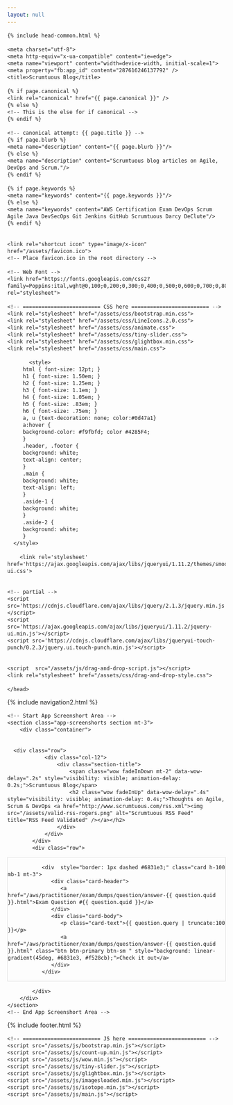 ```yaml
---
layout: null
---
```


<!DOCTYPE html>
<html class="no-js" lang="en">
<head>
	
	{% include head-common.html %} 
	
    <meta charset="utf-8">
    <meta http-equiv="x-ua-compatible" content="ie=edge">
	<meta name="viewport" content="width=device-width, initial-scale=1">
	<meta property="fb:app_id" content="287616246137792" />   
    <title>Scrumtuous Blog</title>
	
	{% if page.canonical %}
	<link rel="canonical" href="{{ page.canonical }}" />
	{% else %}
	<!-- This is the else for if canonical -->	   
	{% endif %}
	
	<!-- canonical attempt: {{ page.title }} -->
	{% if page.blurb %}
	<meta name="description" content="{{ page.blurb }}"/>   
	{% else %}
	<meta name="description" content="Scrumtuous blog articles on Agile, DevOps and Scrum."/>   
	{% endif %}

	{% if page.keywords %}
	<meta name="keywords" content="{{ page.keywords }}"/>	  
	{% else %}
	<meta name="keywords" content="AWS Certification Exam DevOps Scrum Agile Java DevSecOps Git Jenkins GitHub Scrumtuous Darcy DeClute"/>	   
	{% endif %}
	
    
    <link rel="shortcut icon" type="image/x-icon" href="/assets/favicon.ico">
    <!-- Place favicon.ico in the root directory -->

    <!-- Web Font -->
    <link href="https://fonts.googleapis.com/css2?family=Poppins:ital,wght@0,100;0,200;0,300;0,400;0,500;0,600;0,700;0,800;0,900;1,100;1,200;1,300;1,400;1,500;1,600;1,700;1,800;1,900&amp;display=swap" rel="stylesheet">

    <!-- ========================= CSS here ========================= -->
    <link rel="stylesheet" href="/assets/css/bootstrap.min.css">
    <link rel="stylesheet" href="/assets/css/LineIcons.2.0.css">
    <link rel="stylesheet" href="/assets/css/animate.css">
    <link rel="stylesheet" href="/assets/css/tiny-slider.css">
    <link rel="stylesheet" href="/assets/css/glightbox.min.css">
    <link rel="stylesheet" href="/assets/css/main.css">
	
		   <style>
         html { font-size: 12pt; }	
         h1 { font-size: 1.50em; }
         h2 { font-size: 1.25em; }
         h3 { font-size: 1.1em; }
         h4 { font-size: 1.05em; }
         h5 { font-size: .83em; }
         h6 { font-size: .75em; }
         a, u {text-decoration: none; color:#0d47a1}  
         a:hover {
         background-color: #f9fbfd; color #4285F4;
         }
         .header, .footer {
         background: white;
         text-align: center;
         }
         .main {
         background: white;
         text-align: left;
         }
         .aside-1 {
         background: white;
         }
         .aside-2 {
         background: white;
         }
      </style>
	  
	    <link rel='stylesheet' href='https://ajax.googleapis.com/ajax/libs/jqueryui/1.11.2/themes/smoothness/jquery-ui.css'>

  
	<!-- partial -->
	<script src='https://cdnjs.cloudflare.com/ajax/libs/jquery/2.1.3/jquery.min.js'></script>
	<script src='https://ajax.googleapis.com/ajax/libs/jqueryui/1.11.2/jquery-ui.min.js'></script>
	<script src='https://cdnjs.cloudflare.com/ajax/libs/jqueryui-touch-punch/0.2.3/jquery.ui.touch-punch.min.js'></script>


	<script  src="/assets/js/drag-and-drop-script.js"></script>
	<link rel="stylesheet" href="/assets/css/drag-and-drop-style.css">

	</head>

<body>

{% include navigation2.html %} 
	

    <!-- Start App Screenshort Area -->
    <section class="app-screenshorts section mt-3">
        <div class="container">
		
		
	  <div class="row">
                <div class="col-12">
                    <div class="section-title">
                        <span class="wow fadeInDown mt-2" data-wow-delay=".2s" style="visibility: visible; animation-delay: 0.2s;">Scrumtuous Blog</span>
                        <h2 class="wow fadeInUp" data-wow-delay=".4s" style="visibility: visible; animation-delay: 0.4s;">Thoughts on Agile, Scrum & DevOps <a href="http://www.scrumtuous.com/rss.xml"><img src="/assets/valid-rss-rogers.png" alt="Scrumtuous RSS Feed" title="RSS Feed Validated" /></a></h2>
                    </div>
                </div>
            </div>
            <div class="row">
			
			
					
			
	
<div style="border: 1px solid #DEDEDE;" class="main col col-12 col-sm-6 col-md-4 col-lg-3  mb-3 mt-3 d-flex align-items-stretch d-flex flex-column">

                
               <div  style="border: 1px dashed #6831e3;" class="card h-100 mb-1 mt-3">
                  <div class="card-header">
                     <a href="/aws/practitioner/exam/dumps/question/answer-{{ question.quid }}.html">Exam Question #{{ question.quid }}</a>
                  </div>
                  <div class="card-body">
                     <p class="card-text">{{ question.query | truncate:100 }}</p>
                     <a href="/aws/practitioner/exam/dumps/question/answer-{{ question.quid }}.html" class="btn btn-primary btn-sm " style="background: linear-gradient(45deg, #6831e3, #f528cb);">Check it out</a>
                  </div>
               </div> 
               



</div>


            </div>
        </div>
    </section>
    <!-- End App Screenshort Area -->
	
{% include footer.html %} 

    <!-- ========================= JS here ========================= -->
    <script src="/assets/js/bootstrap.min.js"></script>
    <script src="/assets/js/count-up.min.js"></script>
    <script src="/assets/js/wow.min.js"></script>
    <script src="/assets/js/tiny-slider.js"></script>
    <script src="/assets/js/glightbox.min.js"></script>
    <script src="/assets/js/imagesloaded.min.js"></script>
    <script src="/assets/js/isotope.min.js"></script>
    <script src="/assets/js/main.js"></script>
   




</body></html>



















